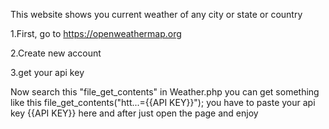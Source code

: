 This website shows you current weather of any city or state or country

1.First, go to https://openweathermap.org

2.Create new account

3.get your api key

Now search this "file_get_contents" in Weather.php 
you can get something like this file_get_contents("htt...={{API KEY}}"); 
you have to paste your api key {{API KEY}} here and after just open the page and enjoy
